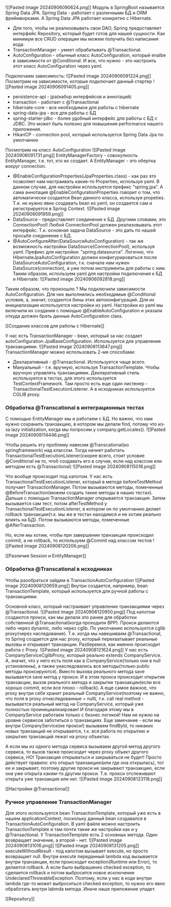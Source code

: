 ![[Pasted image 20240906090624.png]]
Модуль в SpringBoot называется Spring Data JPA. Spring Data - работает с различными БД и ORM фреймворками. А Spring Data JPA работает конкретно с Hibernate.
- Для того, чтобы не реализовывать свои DAO, Spring предоставляет интерфейс Repository, который будет готов для нашей сущности. Как минимум все CRUD операции мы можем получить без написания кода.
- TransactionManager - умеет обрабатывать @Transactional. 
- AutoConfiguration - обычный класс AutoConfiguration, который enalbe в зависимости от @Conditional. И все, что нужно - это настроить этот класс AutoConfiguration через yaml.

Подключаем зависимость:
![[Pasted image 20240906091224.png]]
Посмотрим на зависимости, которые подключает данный стартер
![[Pasted image 20240906091405.png]]
- persistence-api - jpa(набор интерфейсов и аннотаций)
- transaction - работает с @Transactional
- hibernate-core - все необходимое для работы с hibernate
- spring-data-jpa - все для работы с БД
- spring-starter-jdbc - более удобный интерфейс для работы с БД с JDBC. Это может быть полезно для повышения performance нашего приложения.
- HikariCP - connection pool, который используется Spring Data Jpa по умолчанию

Посмотрим на класс AutoConfiguration
![[Pasted image 20240906091731.png]]
EntityManagerFactory - совокупность EntityManager, т.е. тот, кто их создает. А EntityManager - это обертка вокруг connection.
- @EnableConfigurationProperties(JpaProperties.class) - как раз это позволяет нам настраивать какие-то Properties, используя yaml. В данном случае, для настройки используется префикс "spring.jpa". 
  А сама аннотация @EnableConfigurationProperties говорит о том, что автоматически создается Bean данного класса, используя propeties. Т.е. не нужно явно создавать bean из yaml, он создается сам и регистрируется в Spring Context.
  ![[Pasted image 20240906091959.png]]
- DataSource - предоставляет соединение к БД. Другими словами, это ConnectionPool! Любой ConnectionPool должен реализовывать этот интерфейс. Т.к. основная задача DataSource - это дать по нашей просьбе соединение с БД. 
- @AutoConfigureAfter(DataSourceAutoConfiguration) - так же возможность настройки DataSource(ConnectionPool), используя yaml. Префикс для настройки: "spring.datasource". Логично, что HibernateJpaAutoConfiguration должен конфигурироваться после DataSourceAutoConfiguration, т.к. сначала нам нужен DataSource(connection), а уже потом инструменты для работы с ним.
Таким образом, используем yaml для настройки подключения к БД и Hibernate:
![[Pasted image 20240906092818.png]]

Таким образом, что произошло ? Мы подключили зависимости AutoConfiguration. Для них выполнились необходимые @Conditional условия, а, значит, создаются бины этих автоконфигураций. Для их инициализации используется настройки из yaml. Настройки из yaml мы включили их создания с помощью @EnableAutoConfiguration и указали откуда должен брать данные AutoConfiguration class.

[[Создание классов для работы с Hibernate]]

У нас есть TransactionManager - bean, который за нас создает autoConfiguration JpaBaseConfiguration. Используется для управления транзакциями.
![[Pasted image 20240908113647.png]]
TransactionManager можно использовать 2-мя способами:
- Декларативный - @Transactional. Используется чаще всего.
- Мануальный - т.е. вручную, используя TransactionTemplate. Чтобы вручную управлять транзакциями. 
Декларативный стиль используется в тестах, для этого используется TestContextFramework. Там просто есть еще один листенер - TransactionalTestExecutionListener.
А в исходниках используется CGLIB proxy.

### Обработка @Transcational в интеграционных тестах

С помощью EntityManager мы и работаем с БД. Но важно, что нам нужно сохранить транзакцию, в котором мы делали find, потому что из-за lazy initialization, когда мы попросим у company.getLocales().
![[Pasted image 20240908114446.png]]

Чтобы решить эту проблему навесим @Transcational(из springframework) над классом. Тогда начнет работать TransactionalTestExecutionListener(скорее всего, стоит условие @Conditional на то, чтоб создавать его в случае, если над классом или методом есть @Transactional)
![[Pasted image 20240908115016.png]]

Что вообще происходит под капотом.
У нас есть TransactionalTestExecutionListener, который в методе beforeTestMethod получает TransactionManager. Потом вызываются методы, помеченные @BeforeTransaction(можем создать такие методы в наших тестах). Дальше с помощью TransactionManager открывается транзакция. Затем вызывается сам тест, потом afterTestMethod у TransactionalTestExecutionListener, в котором он по умолчанию делает rollback транзакции(т.к. мы же в тестах находимся и не хотим реально влиять на БД). Потом вызываются методы, помеченные @AfterTransaction.

Но, если мы хотим, чтобы при завершении транзакции происходил commit, а не rollback, то используем @Commit над классом тестов
![[Pasted image 20240908120206.png]]

[[Различия Session и EntityManager]]

### Обработка @Transcational в исходниках
Чтобы разобраться зайдем в TransactionAutoConfiguration
![[Pasted image 20240908120659.png]]
Внутри создается, например, bean TransactionTemplate, который используется для ручной работы с транзакциями.

Основной класс, который настраивает управление транзакциями через @Transactional.
![[Pasted image 20240908120950.png]]
Под капотом создаются прокси, как мы делали это ранее для обработки собственной @Transactional(когда проходили BPP).
Прокси делаются либо через dynamic, либо через cglib. По умолчанию используется cglib proxy(через наследование).
Т.е. когда мы навешиваем @Transactional, то Spring создается для нас proxy, который перехватывает реальные вызовы и открывает транзакции.
Разберемся, как именно происходит работа с Proxy. 
![[Pasted image 20240908121624.png]]
У нас есть CompanyServiceCglibProxy, который реально extends CompanyService. А, значит, что у него есть поля как в CompanyService(только они в null установлены), а также унаследовались все методы(только public методы проксируются). Вместо вызова реального метода save вызывается save метод у прокси. И в этом прокси происходит открытие транзакции, вызов реального метода и закрытие транзакции(если все хорошо commit, если все плохо - rollback). А еще самое важное, что proxy внутри себя хранит реальный CompanyService(поэтому не важно, что поля в proxy отнаследованные = null), т.к. call real method - вызывается реальный метод на CompanyService, который уже полностью проинициализирован! И благодаря этому мы в CompanyService работаем только с бизнес логикой! Нам не нужно на уровне сервисов заботиться о транзакциях.
Еще замечание - если мы внутри CompanyService(не прокси!) вызываем findById, то никаких новых транзакций не открывается, т.к. вся работа по открытию и закрытию транзакций лежат на proxy объектах.

А если мы из одного метода сервиса вызываем другой метод другого сервиса, то вызов также происходит через proxy объект другого сервиса, НО! Транзакция открываться и закрываться не будет! Просто действует правило: кто открыл транзакцию(или где она открылась), тот ее и закрывает, поэтому другие прокси не закрывают транзакцию, если она уже открыта каким-то другим прокси. Т.е. прокси отслеживают открыта уже транзакция или нет.
![[Pasted image 20240908123118.png]]

[[Настройки @Transactional]]

### Ручное управление TransactionManager
Для этого используется bean TransactionTemplate, который уже есть в нашем applicationContext, поскольку данный bean создавался в TransactionAutoConfiguration.
В yaml файле можно настроить TransactionTemplate и там почти такие же настройки как и у @Transactional.
У TransactionTemplate есть 2 основных метода. Один возвращает значение, а второй - нет.
![[Pasted image 20240908131016.png]]
![[Pasted image 20240908131205.png]]
executeWithoutResult - под капотом вызывает execute, но просто возвращает null.
Внутри execute переданный lambda код вызывается внутри транзакции, если происходит exception(Runtime или Error), то делается rollback. А если было выбрашенно checked exception, то сделается rollback и потом выбросится новое исключение UndeclaredThrowableException. Поэтому, если у нас в коде внутри lambda где-то может выброситься checked exception, то нужно его явно обработать внутри labmda метода. Иначе наше приложение упадет.

[[Repository]]
